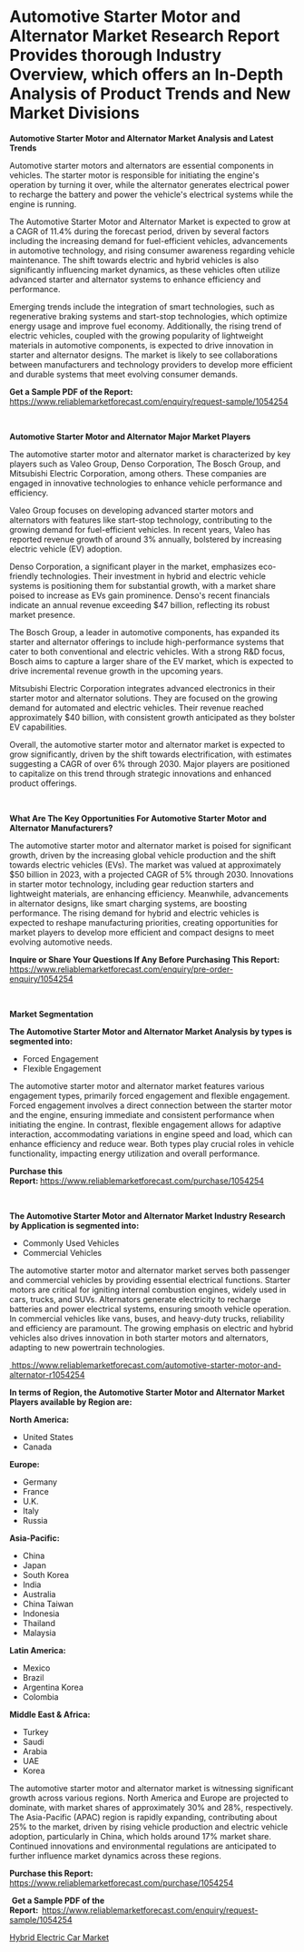 <p><h1>Automotive Starter Motor and Alternator Market Research Report Provides thorough Industry Overview, which offers an In-Depth Analysis of Product Trends and New Market Divisions</h1></p><p><strong>Automotive Starter Motor and Alternator Market Analysis and Latest Trends</strong></p>
<p><p>Automotive starter motors and alternators are essential components in vehicles. The starter motor is responsible for initiating the engine's operation by turning it over, while the alternator generates electrical power to recharge the battery and power the vehicle's electrical systems while the engine is running. </p><p>The Automotive Starter Motor and Alternator Market is expected to grow at a CAGR of 11.4% during the forecast period, driven by several factors including the increasing demand for fuel-efficient vehicles, advancements in automotive technology, and rising consumer awareness regarding vehicle maintenance. The shift towards electric and hybrid vehicles is also significantly influencing market dynamics, as these vehicles often utilize advanced starter and alternator systems to enhance efficiency and performance.</p><p>Emerging trends include the integration of smart technologies, such as regenerative braking systems and start-stop technologies, which optimize energy usage and improve fuel economy. Additionally, the rising trend of electric vehicles, coupled with the growing popularity of lightweight materials in automotive components, is expected to drive innovation in starter and alternator designs. The market is likely to see collaborations between manufacturers and technology providers to develop more efficient and durable systems that meet evolving consumer demands.</p></p>
<p><strong>Get a Sample PDF of the Report:&nbsp;</strong> <a href="https://www.reliablemarketforecast.com/enquiry/request-sample/1054254?utm_campaign=2516&utm_medium=2&utm_source=Github&utm_content=ia&utm_term=30032025&utm_id=automotive-starter-motor-and-alternator">https://www.reliablemarketforecast.com/enquiry/request-sample/1054254</a></p>
<p>&nbsp;</p>
<p><strong>Automotive Starter Motor and Alternator Major Market Players</strong></p>
<p><p>The automotive starter motor and alternator market is characterized by key players such as Valeo Group, Denso Corporation, The Bosch Group, and Mitsubishi Electric Corporation, among others. These companies are engaged in innovative technologies to enhance vehicle performance and efficiency.</p><p>Valeo Group focuses on developing advanced starter motors and alternators with features like start-stop technology, contributing to the growing demand for fuel-efficient vehicles. In recent years, Valeo has reported revenue growth of around 3% annually, bolstered by increasing electric vehicle (EV) adoption.</p><p>Denso Corporation, a significant player in the market, emphasizes eco-friendly technologies. Their investment in hybrid and electric vehicle systems is positioning them for substantial growth, with a market share poised to increase as EVs gain prominence. Denso's recent financials indicate an annual revenue exceeding $47 billion, reflecting its robust market presence.</p><p>The Bosch Group, a leader in automotive components, has expanded its starter and alternator offerings to include high-performance systems that cater to both conventional and electric vehicles. With a strong R&D focus, Bosch aims to capture a larger share of the EV market, which is expected to drive incremental revenue growth in the upcoming years.</p><p>Mitsubishi Electric Corporation integrates advanced electronics in their starter motor and alternator solutions. They are focused on the growing demand for automated and electric vehicles. Their revenue reached approximately $40 billion, with consistent growth anticipated as they bolster EV capabilities.</p><p>Overall, the automotive starter motor and alternator market is expected to grow significantly, driven by the shift towards electrification, with estimates suggesting a CAGR of over 6% through 2030. Major players are positioned to capitalize on this trend through strategic innovations and enhanced product offerings.</p></p>
<p>&nbsp;</p>
<p><strong>What Are The Key Opportunities For Automotive Starter Motor and Alternator Manufacturers?</strong></p>
<p><p>The automotive starter motor and alternator market is poised for significant growth, driven by the increasing global vehicle production and the shift towards electric vehicles (EVs). The market was valued at approximately $50 billion in 2023, with a projected CAGR of 5% through 2030. Innovations in starter motor technology, including gear reduction starters and lightweight materials, are enhancing efficiency. Meanwhile, advancements in alternator designs, like smart charging systems, are boosting performance. The rising demand for hybrid and electric vehicles is expected to reshape manufacturing priorities, creating opportunities for market players to develop more efficient and compact designs to meet evolving automotive needs.</p></p>
<p><strong>Inquire or Share Your Questions If Any Before Purchasing This Report:</strong> <a href="https://www.reliablemarketforecast.com/enquiry/pre-order-enquiry/1054254?utm_campaign=2516&utm_medium=2&utm_source=Github&utm_content=ia&utm_term=30032025&utm_id=automotive-starter-motor-and-alternator">https://www.reliablemarketforecast.com/enquiry/pre-order-enquiry/1054254</a></p>
<p>&nbsp;</p>
<p><strong>Market Segmentation</strong></p>
<p><strong>The Automotive Starter Motor and Alternator Market Analysis by types is segmented into:</strong></p>
<p><ul><li>Forced Engagement</li><li>Flexible Engagement</li></ul></p>
<p><p>The automotive starter motor and alternator market features various engagement types, primarily forced engagement and flexible engagement. Forced engagement involves a direct connection between the starter motor and the engine, ensuring immediate and consistent performance when initiating the engine. In contrast, flexible engagement allows for adaptive interaction, accommodating variations in engine speed and load, which can enhance efficiency and reduce wear. Both types play crucial roles in vehicle functionality, impacting energy utilization and overall performance.</p></p>
<p><strong>Purchase this Report:&nbsp;</strong><a href="https://www.reliablemarketforecast.com/purchase/1054254?utm_campaign=2516&utm_medium=2&utm_source=Github&utm_content=ia&utm_term=30032025&utm_id=automotive-starter-motor-and-alternator">https://www.reliablemarketforecast.com/purchase/1054254</a></p>
<p>&nbsp;</p>
<p><strong>The Automotive Starter Motor and Alternator Market Industry Research by Application is segmented into:</strong></p>
<p><ul><li>Commonly Used Vehicles</li><li>Commercial Vehicles</li></ul></p>
<p><p>The automotive starter motor and alternator market serves both passenger and commercial vehicles by providing essential electrical functions. Starter motors are critical for igniting internal combustion engines, widely used in cars, trucks, and SUVs. Alternators generate electricity to recharge batteries and power electrical systems, ensuring smooth vehicle operation. In commercial vehicles like vans, buses, and heavy-duty trucks, reliability and efficiency are paramount. The growing emphasis on electric and hybrid vehicles also drives innovation in both starter motors and alternators, adapting to new powertrain technologies.</p></p>
<p><a href="https://www.reliablemarketforecast.com/automotive-starter-motor-and-alternator-r1054254?utm_campaign=2516&utm_medium=2&utm_source=Github&utm_content=ia&utm_term=30032025&utm_id=automotive-starter-motor-and-alternator">&nbsp;https://www.reliablemarketforecast.com/automotive-starter-motor-and-alternator-r1054254</a></p>
<p><strong>In terms of Region, the Automotive Starter Motor and Alternator Market Players available by Region are:</strong></p>
<p>
    <p> <strong> North America: </strong>
        <ul>
            <li>United States</li>
            <li>Canada</li>
        </ul>
        </p> 
    <p> <strong> Europe: </strong>
        <ul>
            <li>Germany</li>
            <li>France</li>
            <li>U.K.</li>
            <li>Italy</li>
            <li>Russia</li>
        </ul>
        </p> 
    <p> <strong> Asia-Pacific: </strong>
        <ul>
            <li>China</li>
            <li>Japan</li>
            <li>South Korea</li>
            <li>India</li>
            <li>Australia</li>
            <li>China Taiwan</li>
            <li>Indonesia</li>
            <li>Thailand</li>
            <li>Malaysia</li>
        </ul>
        </p> 
    <p> <strong> Latin America: </strong>
        <ul>
            <li>Mexico</li>
            <li>Brazil</li>
            <li>Argentina Korea</li>
            <li>Colombia</li>
        </ul>
        </p> 
    <p> <strong> Middle East & Africa: </strong>
        <ul>
            <li>Turkey</li>
            <li>Saudi</li>
            <li>Arabia</li>
            <li>UAE</li>
            <li>Korea</li>
        </ul>
    </p>
    </p>
<p><p>The automotive starter motor and alternator market is witnessing significant growth across various regions. North America and Europe are projected to dominate, with market shares of approximately 30% and 28%, respectively. The Asia-Pacific (APAC) region is rapidly expanding, contributing about 25% to the market, driven by rising vehicle production and electric vehicle adoption, particularly in China, which holds around 17% market share. Continued innovations and environmental regulations are anticipated to further influence market dynamics across these regions.</p></p>
<p><strong>Purchase this Report: </strong><a href="https://www.reliablemarketforecast.com/purchase/1054254?utm_campaign=2516&utm_medium=2&utm_source=Github&utm_content=ia&utm_term=30032025&utm_id=automotive-starter-motor-and-alternator">https://www.reliablemarketforecast.com/purchase/1054254</a></p>
<p>&nbsp;<strong>Get a Sample PDF of the Report:&nbsp;&nbsp;</strong><a href="https://www.reliablemarketforecast.com/enquiry/request-sample/1054254?utm_campaign=2516&utm_medium=2&utm_source=Github&utm_content=ia&utm_term=30032025&utm_id=automotive-starter-motor-and-alternator">https://www.reliablemarketforecast.com/enquiry/request-sample/1054254</a></p>
<p><strong></strong></p>
<p><p><a href="https://github.com/schwminh2001101/Market-Research-Report-List-1/blob/main/hybrid-electric-car-market.md?utm_campaign=2516&utm_medium=2&utm_source=Github&utm_content=ia&utm_term=30032025&utm_id=automotive-starter-motor-and-alternator">Hybrid Electric Car Market</a></p></p>